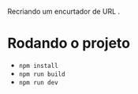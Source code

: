 Recriando um encurtador de URL .

# Rodando o projeto

- `npm install`
- `npm run build`
- `npm run dev`



